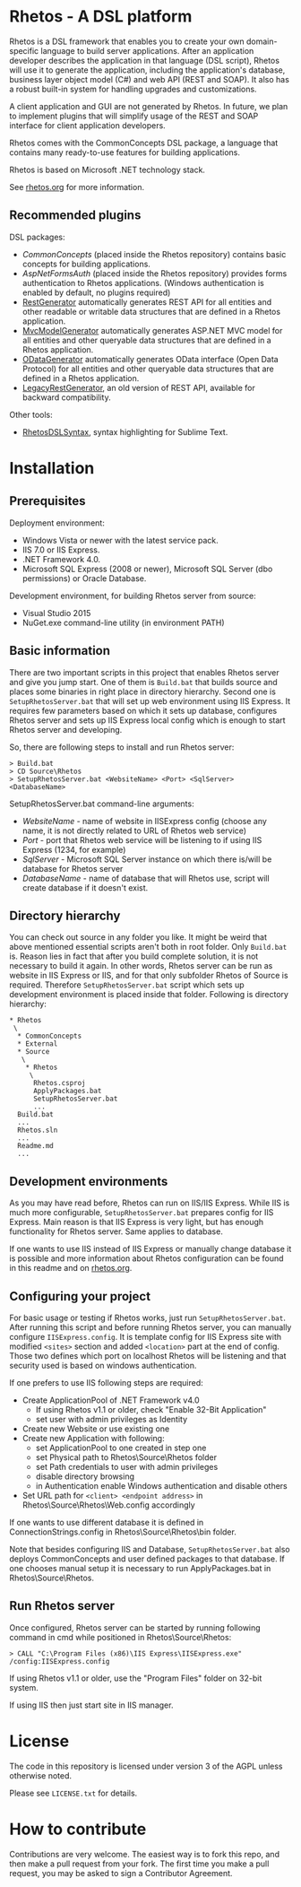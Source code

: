 Rhetos - A DSL platform
============

Rhetos is a DSL framework that enables you to create your own domain-specific language to build server applications.
After an application developer describes the application in that language (DSL script), Rhetos will
use it to generate the application, including the application's database,
business layer object model (C#) and web API (REST and SOAP).
It also has a robust built-in system for handling upgrades and customizations.

A client application and GUI are not generated by Rhetos. In future, we plan to implement plugins that will simplify usage of the REST and SOAP interface for client application developers.

Rhetos comes with the CommonConcepts DSL package, a language that contains
many ready-to-use features for building applications.

Rhetos is based on Microsoft .NET technology stack.

See [rhetos.org](http://www.rhetos.org/) for more information.

Recommended plugins
-------------------------------

DSL packages:

* *CommonConcepts* (placed inside the Rhetos repository) contains basic concepts for building applications.
* *AspNetFormsAuth* (placed inside the Rhetos repository) provides forms authentication to Rhetos applications. (Windows authentication is enabled by default, no plugins required)
* [RestGenerator](https://github.com/Rhetos/RestGenerator) automatically generates REST API for all entities and other readable or writable data structures that are defined in a Rhetos application.
* [MvcModelGenerator](https://github.com/Rhetos/MvcModelGenerator) automatically generates ASP.NET MVC model for all entities and other queryable data structures that are defined in a Rhetos application.
* [ODataGenerator](https://github.com/Rhetos/ODataGenerator) automatically generates OData interface (Open Data Protocol) for all entities and other queryable data structures that are defined in a Rhetos application.
* [LegacyRestGenerator](https://github.com/Rhetos/LegacyRestGenerator), an old version of REST API, available for backward compatibility.

Other tools:

* [RhetosDSLSyntax](https://github.com/Hugibeer/RhetosDSLSyntax), syntax highlighting for Sublime Text.

Installation
============

Prerequisites
-----------------

Deployment environment:

* Windows Vista or newer with the latest service pack. 
* IIS 7.0 or IIS Express.
* .NET Framework 4.0.
* Microsoft SQL Express (2008 or newer), Microsoft SQL Server (dbo permissions) or Oracle Database.

Development environment, for building Rhetos server from source:

* Visual Studio 2015
* NuGet.exe command-line utility (in environment PATH)

Basic information
-----------------

There are two important scripts in this project that enables Rhetos server and
give you jump start. One of them is `Build.bat` that builds source and places
some binaries in right place in directory hierarchy. Second one is 
`SetupRhetosServer.bat` that will set up web environment using IIS Express.
It requires few parameters based on which it sets up database, configures 
Rhetos server and sets up IIS Express local config which is enough to start Rhetos
server and developing.

So, there are following steps to install and run Rhetos server:

    > Build.bat
    > CD Source\Rhetos
    > SetupRhetosServer.bat <WebsiteName> <Port> <SqlServer> <DatabaseName>

SetupRhetosServer.bat command-line arguments:

* *WebsiteName* - name of website in IISExpress config
  (choose any name, it is not directly related to URL of Rhetos web service)
* *Port* - port that Rhetos web service will be listening to if using IIS Express
  (1234, for example)
* *SqlServer* - Microsoft SQL Server instance on which there is/will be database for Rhetos server
* *DatabaseName* - name of database that will Rhetos use, script will create
  database if it doesn't exist.               

Directory hierarchy
-------------------

You can check out source in any folder you like. It might be weird that above 
mentioned essential scripts aren't both in root folder. Only `Build.bat` is.
Reason lies in fact that after you build complete solution, it is not 
necessary to build it again. In other words, Rhetos server can be run as
website in IIS Express or IIS, and for that only subfolder Rhetos of Source is
required. Therefore `SetupRhetosServer.bat` script which sets up development 
environment is placed inside that folder. Following is directory hierarchy:

    * Rhetos
     \
      * CommonConcepts
      * External
      * Source
       \
        * Rhetos
         \
          Rhetos.csproj
          ApplyPackages.bat
          SetupRhetosServer.bat
          ...
      Build.bat
      ...
      Rhetos.sln
      ...
      Readme.md
      ...

Development environments
--------------------
As you may have read before, Rhetos can run on IIS/IIS Express. While IIS is 
much more configurable, `SetupRhetosServer.bat` prepares config for IIS Express.
Main reason is that IIS Express is very light, but has enough functionality for
Rhetos server. Same applies to database.

If one wants to use IIS instead of IIS Express or manually change database it is
possible and more information about Rhetos configuration can be found in this
readme and on [rhetos.org](http://www.rhetos.org/).

Configuring your project
------------------------
For basic usage or testing if Rhetos works, just run `SetupRhetosServer.bat`.
After running this script and before running Rhetos server, you can manually
configure `IISExpress.config`. It is template config for IIS Express site
with modified `<sites>` section and added `<location>` part at the end of config.
Those two defines which port on localhost Rhetos will be listening and that
security used is based on windows authentication.

If one prefers to use IIS following steps are required:

* Create ApplicationPool of .NET Framework v4.0
    * If using Rhetos v1.1 or older, check "Enable 32-Bit Application"
    * set user with admin privileges as Identity
* Create new Website or use existing one
* Create new Application with following:
    * set ApplicationPool to one created in step one
    * set Physical path to Rhetos\Source\Rhetos folder
    * set Path credentials to user with admin privileges
    * disable directory browsing
    * in Authentication enable Windows authentication and disable others
* Set URL path for `<client> <endpoint address>` in 
    Rhetos\Source\Rhetos\Web.config accordingly

If one wants to use different database it is defined in ConnectionStrings.config
   in Rhetos\Source\Rhetos\bin folder.
   
Note that besides configuring IIS and Database, `SetupRhetosServer.bat` also
deploys CommonConcepts and user defined packages to that database. If one chooses
manual setup it is necessary to run ApplyPackages.bat in Rhetos\Source\Rhetos.

Run Rhetos server
----------------
Once configured, Rhetos server can be started by running following command
in cmd while positioned in Rhetos\Source\Rhetos:

    > CALL "C:\Program Files (x86)\IIS Express\IISExpress.exe" /config:IISExpress.config

If using Rhetos v1.1 or older, use the "Program Files" folder on 32-bit system.

If using IIS then just start site in IIS manager. 

License
============

The code in this repository is licensed under version 3 of the AGPL unless
otherwise noted.

Please see `LICENSE.txt` for details.

How to contribute
============

Contributions are very welcome. The easiest way is to fork this repo, and then
make a pull request from your fork. The first time you make a pull request, you
may be asked to sign a Contributor Agreement.
